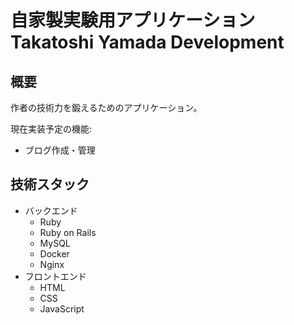 # 自家製実験用アプリケーション Takatoshi Yamada Development

## 概要

作者の技術力を鍛えるためのアプリケーション。

現在実装予定の機能:

- ブログ作成・管理

## 技術スタック

- バックエンド
  - Ruby
  - Ruby on Rails
  - MySQL
  - Docker
  - Nginx
- フロントエンド
  - HTML
  - CSS
  - JavaScript
